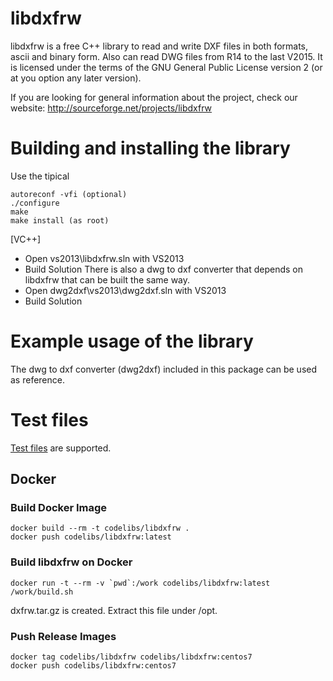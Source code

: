 libdxfrw
==========

libdxfrw is a free C++ library to read and write DXF files in both formats, ascii and binary form.
Also can read DWG files from R14 to the last V2015.
 It is licensed under the terms of the GNU General Public License version 2 (or at you option
any later version).


If you are looking for general information about the project, check our website:
http://sourceforge.net/projects/libdxfrw

Building and installing the library
==========

Use the tipical 
```
autoreconf -vfi (optional)
./configure
make
make install (as root)
```

[VC++]
- Open vs2013\libdxfrw.sln with VS2013
- Build Solution
There is also a dwg to dxf converter that depends on libdxfrw that can be built the same way.
- Open dwg2dxf\vs2013\dwg2dxf.sln with VS2013
- Build Solution

Example usage of the library
==========

The dwg to dxf converter (dwg2dxf) included in this package can be used as reference.

Test files
==========

[Test files](https://github.com/codelibs/fess-testdata/tree/master/autocad) are supported.

## Docker

### Build Docker Image

```
docker build --rm -t codelibs/libdxfrw .
docker push codelibs/libdxfrw:latest
```

### Build libdxfrw on Docker

```
docker run -t --rm -v `pwd`:/work codelibs/libdxfrw:latest /work/build.sh
```

dxfrw.tar.gz is created.
Extract this file under /opt.

### Push Release Images

```
docker tag codelibs/libdxfrw codelibs/libdxfrw:centos7
docker push codelibs/libdxfrw:centos7
```

